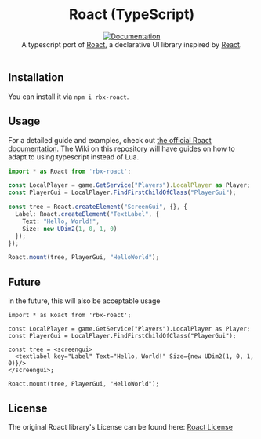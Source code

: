 <h1 align="center">Roact (TypeScript)</h1>
<div align="center">
	<a href="https://roblox.github.io/roact">
		<img src="https://img.shields.io/badge/docs-website-green.svg" alt="Documentation" />
	</a>
</div>

<div align="center">
	A typescript port of <a href='https://github.com/Roblox/roact'>Roact</a>, a declarative UI library inspired by <a href="https://reactjs.org">React</a>.
</div>

<div>&nbsp;</div>

## Installation
You can install it via `npm i rbx-roact`.

## Usage
For a detailed guide and examples, check out [the official Roact documentation](https://roblox.github.io/roact). The Wiki on this repository will have guides on how to adapt to using typescript instead of Lua.

```typescript
import * as Roact from 'rbx-roact';

const LocalPlayer = game.GetService("Players").LocalPlayer as Player;
const PlayerGui = LocalPlayer.FindFirstChildOfClass("PlayerGui");

const tree = Roact.createElement("ScreenGui", {}, {
  Label: Roact.createElement("TextLabel", {
    Text: "Hello, World!",
    Size: new UDim2(1, 0, 1, 0)
  });
});

Roact.mount(tree, PlayerGui, "HelloWorld");
```


## Future

in the future, this will also be acceptable usage

```tsx
import * as Roact from 'rbx-roact';

const LocalPlayer = game.GetService("Players").LocalPlayer as Player;
const PlayerGui = LocalPlayer.FindFirstChildOfClass("PlayerGui");

const tree = <screengui>
  <textlabel key="Label" Text="Hello, World!" Size={new UDim2(1, 0, 1, 0)}/>
</screengui>;

Roact.mount(tree, PlayerGui, "HelloWorld");
```

## License
The original Roact library's License can be found here: [Roact License](https://github.com/Roblox/roact/blob/master/LICENSE)
